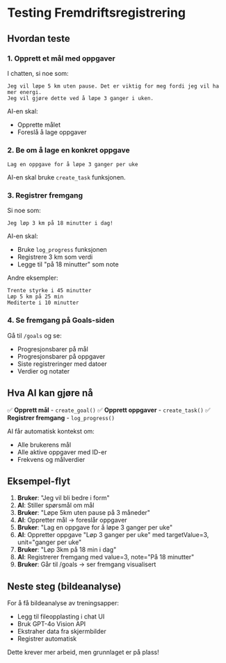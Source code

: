 # Testing Fremdriftsregistrering

## Hvordan teste

### 1. Opprett et mål med oppgaver
I chatten, si noe som:
```
Jeg vil løpe 5 km uten pause. Det er viktig for meg fordi jeg vil ha mer energi. 
Jeg vil gjøre dette ved å løpe 3 ganger i uken.
```

AI-en skal:
- Opprette målet
- Foreslå å lage oppgaver

### 2. Be om å lage en konkret oppgave
```
Lag en oppgave for å løpe 3 ganger per uke
```

AI-en skal bruke `create_task` funksjonen.

### 3. Registrer fremgang
Si noe som:
```
Jeg løp 3 km på 18 minutter i dag!
```

AI-en skal:
- Bruke `log_progress` funksjonen
- Registrere 3 km som verdi
- Legge til "på 18 minutter" som note

Andre eksempler:
```
Trente styrke i 45 minutter
Løp 5 km på 25 min
Mediterte i 10 minutter
```

### 4. Se fremgang på Goals-siden
Gå til `/goals` og se:
- Progresjonsbarer på mål
- Progresjonsbarer på oppgaver
- Siste registreringer med datoer
- Verdier og notater

## Hva AI kan gjøre nå

✅ **Opprett mål** - `create_goal()`
✅ **Opprett oppgaver** - `create_task()`
✅ **Registrer fremgang** - `log_progress()`

AI får automatisk kontekst om:
- Alle brukerens mål
- Alle aktive oppgaver med ID-er
- Frekvens og målverdier

## Eksempel-flyt

1. **Bruker**: "Jeg vil bli bedre i form"
2. **AI**: Stiller spørsmål om mål
3. **Bruker**: "Løpe 5km uten pause på 3 måneder"
4. **AI**: Oppretter mål → foreslår oppgaver
5. **Bruker**: "Lag en oppgave for å løpe 3 ganger per uke"
6. **AI**: Oppretter oppgave "Løp 3 ganger per uke" med targetValue=3, unit="ganger per uke"
7. **Bruker**: "Løp 3km på 18 min i dag"
8. **AI**: Registrerer fremgang med value=3, note="På 18 minutter"
9. **Bruker**: Går til /goals → ser fremgang visualisert

## Neste steg (bildeanalyse)

For å få bildeanalyse av treningsapper:
- Legg til fileopplasting i chat UI
- Bruk GPT-4o Vision API
- Ekstraher data fra skjermbilder
- Registrer automatisk

Dette krever mer arbeid, men grunnlaget er på plass!
